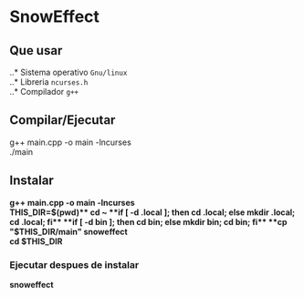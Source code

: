 # SnowEffect

## Que usar
..* Sistema operativo `Gnu/linux`  
..* Libreria `ncurses.h`  
..* Compilador `g++`  

## Compilar/Ejecutar
g++ main.cpp -o main -lncurses  
./main  

## Instalar
**g++ main.cpp -o main -lncurses**  
**THIS_DIR=$(pwd)**  
cd ~  
**if [ -d .local ]; then cd .local; else mkdir .local; cd .local; fi**  
**if [ -d bin ]; then cd bin; else mkdir bin; cd bin; fi**  
**cp "$THIS_DIR/main" snoweffect**  
**cd $THIS_DIR**

### Ejecutar despues de instalar
**snoweffect**  
